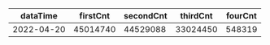 |dataTime|firstCnt|secondCnt|thirdCnt|fourCnt|
|-|-|-|-|-|
|2022-04-20|45014740|44529088|33024450|548319|